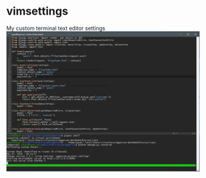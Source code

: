 # vimsettings
My custom terminal text editor settings
![Image](https://raw.githubusercontent.com/zkhin/vimsettings/master/VimScreenshot.png)
